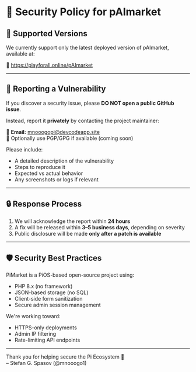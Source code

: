 # 🔐 Security Policy for pAImarket

## 📅 Supported Versions

We currently support only the latest deployed version of pAImarket, available at:

🔗 https://playforall.online/pAImarket

---

## 📣 Reporting a Vulnerability

If you discover a security issue, please **DO NOT open a public GitHub issue**.

Instead, report it **privately** by contacting the project maintainer:

📧 **Email:** mnooogopi@devcodeapp.site  
🔐 Optionally use PGP/GPG if available (coming soon)

Please include:
- A detailed description of the vulnerability
- Steps to reproduce it
- Expected vs actual behavior
- Any screenshots or logs if relevant

---

## 🔒 Response Process

1. We will acknowledge the report within **24 hours**
2. A fix will be released within **3–5 business days**, depending on severity
3. Public disclosure will be made **only after a patch is available**

---

## 🛡️ Security Best Practices

PiMarket is a PiOS-based open-source project using:
- PHP 8.x (no framework)
- JSON-based storage (no SQL)
- Client-side form sanitization
- Secure admin session management

We're working toward:
- HTTPS-only deployments
- Admin IP filtering
- Rate-limiting API endpoints

---

Thank you for helping secure the Pi Ecosystem 🙏  
– Stefan G. Spasov (@mnooogo1)
